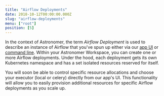 ```yaml
---
title: "Airflow Deployments"
date: 2018-10-12T00:00:00.000Z
slug: "airflow-deployments"
menu: ["root"]
position: [5]
---
```


In the context of Astronomer, the term _Airflow Deployment_ is used to describe an instance of Airflow that you've spun up either via our [app UI](ttps://astronomer.io/docs/overview) or [command line](https://astronomer.io/docs/cli-getting-started). Within your Astronomer Workspace, you can create one or more Airflow deployments. Under the hood, each deployment gets its own Kubernetes namespace and has a set isolated resources reserved for itself.

You will soon be able to control specific resource allocations and choose your executor (local or celery) directly from our app's UI. This functionality will allow you to easily provision additional resources for specific Airflow deployments as you scale up.

